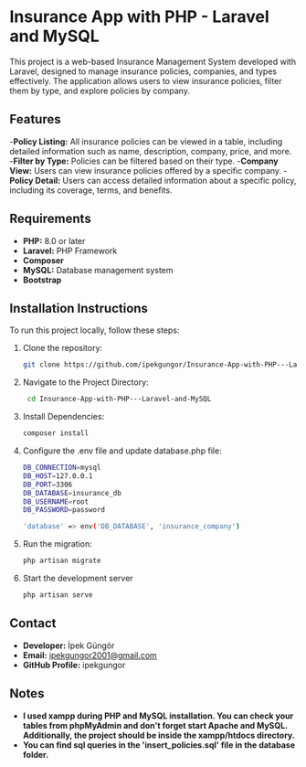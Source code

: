 # Insurance App with PHP - Laravel and MySQL

This project is a web-based Insurance Management System developed with Laravel, designed to manage insurance policies, companies, and types effectively. The application allows users to view insurance policies, filter them by type, and explore policies by company.

## Features

-**Policy Listing:** All insurance policies can be viewed in a table, including detailed information such as name, description, company, price, and more.
-**Filter by Type:** Policies can be filtered based on their type.
-**Company View:** Users can view insurance policies offered by a specific company.
-**Policy Detail:** Users can access detailed information about a specific policy, including its coverage, terms, and benefits.

## Requirements

- **PHP:** 8.0 or later
- **Laravel:** PHP Framework 
- **Composer**
- **MySQL:** Database management system
- **Bootstrap**

## Installation Instructions

To run this project locally, follow these steps:

1. Clone the repository:
   ```bash
   git clone https://github.com/ipekgungor/Insurance-App-with-PHP---Laravel-and-MySQL.git
2. Navigate to the Project Directory:
   ```bash
    cd Insurance-App-with-PHP---Laravel-and-MySQL
3. Install Dependencies:
   ```bash
   composer install
4. Configure the .env file and update database.php file:
   
    ```bash
    DB_CONNECTION=mysql
    DB_HOST=127.0.0.1
    DB_PORT=3306
    DB_DATABASE=insurance_db
    DB_USERNAME=root
    DB_PASSWORD=password
    
    'database' => env('DB_DATABASE', 'insurance_company')
    ```
      
5. Run the migration:
   ```bash
   php artisan migrate
6. Start the development server
   ```bash
   php artisan serve
   
## Contact
- **Developer:** İpek Güngör
- **Email:** ipekgungor2001@gmail.com
- **GitHub Profile:** ipekgungor

## Notes
- **I used xampp during PHP and MySQL installation. You can check your tables from phpMyAdmin and don't forget start Apache and MySQL. Additionally, the project should be inside the xampp/htdocs directory.**
- **You can find sql queries in the 'insert_policies.sql' file in the database folder.**
